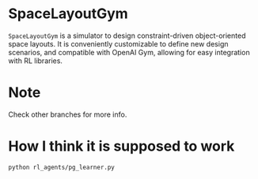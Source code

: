 # SpaceLayoutGym

`SpaceLayoutGym` is a simulator to design constraint-driven object-oriented space layouts. It is conveniently customizable to define new design scenarios, and compatible with OpenAI Gym, allowing for easy integration with RL libraries.

# Note
Check other branches for more info.

# How I think it is supposed to work

```
python rl_agents/pg_learner.py 
```